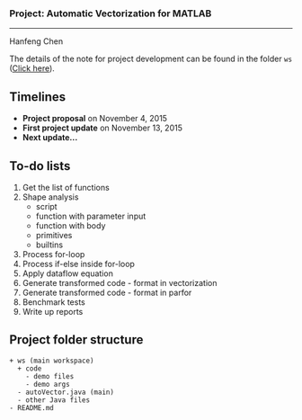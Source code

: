 ### Project: Automatic Vectorization for MATLAB

---
Hanfeng Chen

The details of the note for project development can be found in the folder `ws` ([Click here](ws/readme.md)).

## Timelines

- **Project proposal** on November 4, 2015
- **First project update** on November 13, 2015
- **Next update...**

## To-do lists

1. Get the list of functions
2. Shape analysis
   - script
   - function with parameter input
   - function with body
   - primitives
   - builtins 
3. Process for-loop
4. Process if-else inside for-loop
5. Apply dataflow equation
6. Generate transformed code - format in vectorization
7. Generate transformed code - format in parfor
8. Benchmark tests
9. Write up reports

## Project folder structure

```
+ ws (main workspace)
  + code
    - demo files
    - demo args
  - autoVector.java (main)
  - other Java files
- README.md
```
